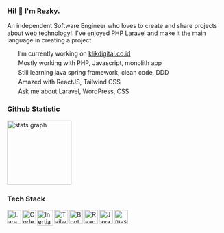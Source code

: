 ### Hi! 👋 I'm Rezky. 
An independent Software Engineer who loves to create and share projects about web technology!. I've enjoyed PHP Laravel and make it the main language in creating a project.

<img width="14px" src="https://tabler-icons.io/static/tabler-icons/icons/device-desktop.svg"/> &nbsp; I’m currently working on [klikdigital.co.id](https://klikdigital.co.id/)<br/>
<img width="14px" style="padding-top:5px;" src="https://tabler-icons.io/static/tabler-icons/icons/tools.svg"/> &nbsp;  Mostly working with PHP, Javascript, monolith app <br/>
<img width="14px" style="padding-top:5px;" src="https://tabler-icons.io/static/tabler-icons/icons/microscope.svg"/> &nbsp; Still learning java spring framework, clean code, DDD <br/>
<img width="14px" style="padding-top:5px;" src="https://tabler-icons.io/static/tabler-icons/icons/wand.svg"/> &nbsp; Amazed with ReactJS, Tailwind CSS <br/>
<img width="14px" style="padding-top:5px;" src="https://tabler-icons.io/static/tabler-icons/icons/message-circle-2.svg"/> &nbsp; Ask me about Laravel, WordPress, CSS <br/>

### Github Statistic
<div align="left">
  <img src="https://github-readme-stats.vercel.app/api?hide_title=false&hide_rank=false&show_icons=true&include_all_commits=true&theme=graywhite&count_private=true&disable_animations=false&locale=en&hide_border=false&username=rezkyrere" height="150" alt="stats graph"  />
</div>

### Tech Stack
<p align="left">
<a href="#"><img align="left" alt="Laravel" title="Laravel" width="32px" src="https://ik.imagekit.io/txrzakrd4/rdev-icon-stack/laravel.svg" /></a>
<a href="#"><img align="left" alt="Codeigniter" title="Codeigniter" width="32px" src="https://ik.imagekit.io/txrzakrd4/rdev-icon-stack/codeigniter.svg" /></a>
<a href="#"><img align="left" alt="InertiaJS" title="InertiaJS" width="37px" src="https://ik.imagekit.io/txrzakrd4/rdev-icon-stack/inertia.svg" /></a>
<a href="#"><img align="left" alt="Tailwind" title="Tailwind" width="32px" src="https://ik.imagekit.io/txrzakrd4/rdev-icon-stack/tailwind.svg" /></a>
<a href="#"><img align="left" alt="Bootstrap" title="Bootstrap" width="32px" src="https://ik.imagekit.io/txrzakrd4/rdev-icon-stack/bootstrap.svg" /></a>
<a href="#"><img align="left" alt="ReactJS" title="ReactJS" width="32px" src="https://ik.imagekit.io/txrzakrd4/stack-icon/reactjs.svg" /></a>
<a href="#"><img align="left" alt="Javascrtip" title="Javascrtip" width="32px" src="https://ik.imagekit.io/txrzakrd4/rdev-icon-stack/javascript.svg" /></a>
<a href="#"><img align="left" alt="mysql" title="mysql" width="32px" src="https://ik.imagekit.io/txrzakrd4/rdev-icon-stack/mysql.svg" /></a>
</p>
